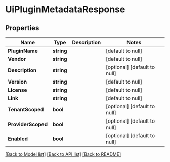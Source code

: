 # UiPluginMetadataResponse

## Properties
Name | Type | Description | Notes
------------ | ------------- | ------------- | -------------
**PluginName** | **string** |  | [default to null]
**Vendor** | **string** |  | [default to null]
**Description** | **string** |  | [optional] [default to null]
**Version** | **string** |  | [default to null]
**License** | **string** |  | [default to null]
**Link** | **string** |  | [default to null]
**TenantScoped** | **bool** |  | [optional] [default to null]
**ProviderScoped** | **bool** |  | [optional] [default to null]
**Enabled** | **bool** |  | [optional] [default to null]

[[Back to Model list]](../README.md#documentation-for-models) [[Back to API list]](../README.md#documentation-for-api-endpoints) [[Back to README]](../README.md)


